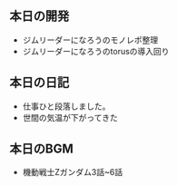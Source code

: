 ## 本日の開発
- ジムリーダーになろうのモノレポ整理
- ジムリーダーになろうのtorusの導入回り

## 本日の日記
- 仕事ひと段落しました。
- 世間の気温が下がってきた

## 本日のBGM
- 機動戦士Zガンダム3話~6話